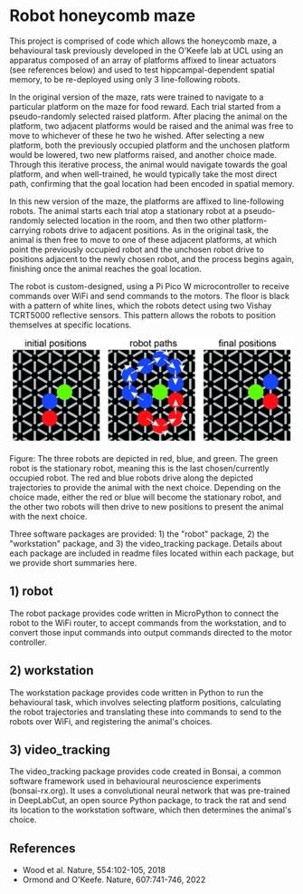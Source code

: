 # Robot honeycomb maze

This project is comprised of code which allows the honeycomb maze, a behavioural task previously developed in the O'Keefe lab at UCL using an apparatus composed of an array of platforms affixed to linear actuators (see references below) and used to test hippcampal-dependent spatial memory, to be re-deployed using only 3 line-following robots.

In the original version of the maze, rats were trained to navigate to a particular platform on the maze for food reward. Each trial started from a pseudo-randomly selected raised platform. After placing the animal on the platform, two adjacent platforms would be raised and the animal was free to move to whichever of these he two he wished. After selecting a new platform, both the previously occupied platform and the unchosen platform would be lowered, two new platforms raised, and another choice made. Through this iterative process, the animal would navigate towards the goal platform, and when well-trained, he would typically take the most direct path, confirming that the goal location had been encoded in spatial memory. 

In this new version of the maze, the platforms are affixed to line-following robots. The animal starts each trial atop a stationary robot at a pseudo-randomly selected location in the room, and then two other platform-carrying robots drive to adjacent positions. As in the original task, the animal is then free to move to one of these adjacent platforms, at which point the previously occupied robot and the unchosen robot drive to positions adjacent to the newly chosen robot, and the process begins again, finishing once the animal reaches the goal location. 

The robot is custom-designed, using a Pi Pico W microcontroller to receive commands over WiFi and send commands to the motors. The floor is black with a pattern of white lines, which the robots detect using two Vishay TCRT5000 reflective sensors. This pattern allows the robots to position themselves at specific locations. 

![robots navigating along line pattern](./images/robot_path_examples.jpg)

Figure: The three robots are depicted in red, blue, and green. The green robot is the stationary robot, meaning this is the last chosen/currently occupied robot. The red and blue robots drive along the depicted trajectories to provide the animal with the next choice. Depending on the choice made, either the red or blue will become the stationary robot, and the other two robots will then drive to new positions to present the animal with the next choice. 

Three software packages are provided: 1) the "robot" package, 2) the "workstation" package, and 3) the video_tracking package. Details about each package are included in readme files located within each package, but we provide short summaries here. 

## 1) robot

The robot package provides code written in MicroPython to connect the robot to the WiFi router, to accept commands from the workstation, and to convert those input commands into output commands directed to the motor controller. 

## 2) workstation

The workstation package provides code written in Python to run the behavioural task, which involves selecting platform positions, calculating the robot trajectories and translating these into commands to send to the robots over WiFi, and registering the animal's choices. 

## 3) video_tracking

The video_tracking package provides code created in Bonsai, a common software framework used in behavioural neuroscience experiments (bonsai-rx.org). It uses a convolutional neural network that was pre-trained in DeepLabCut, an open source Python package, to track the rat and send its location to the workstation software, which then determines the animal's choice. 

## References

- Wood et al. Nature, 554:102-105, 2018
- Ormond and O'Keefe. Nature, 607:741-746, 2022